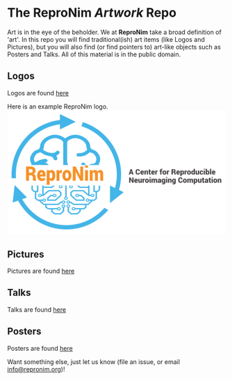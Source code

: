 # The ReproNim ***Artwork*** Repo

Art is in the eye of the beholder. We at **ReproNim** take a broad definition of 'art'. In this repo you will find 
traditional(ish) art items (like Logos and Pictures), but you will also find (or find pointers to) art-like objects such as 
Posters and Talks. All of this material is in the public domain.

## Logos
Logos are found [here](logo)

Here is an example ReproNim logo.
![ReproNim Logo](logo/logo-512.png)

## Pictures
Pictures are found [here](pics)

## Talks
Talks are found [here](talks)

## Posters
Posters are found [here](posters)

Want something else, just let us know (file an issue, or email info@repronim.org)!
